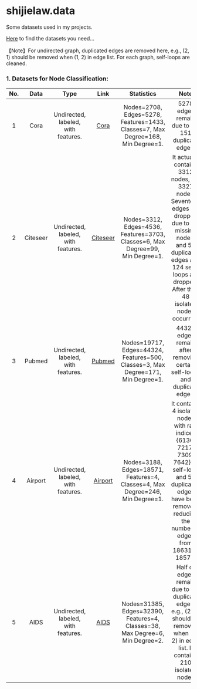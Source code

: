 # shijielaw.data
Some datasets used in my projects.<br>

[Here](https://zhuanlan.zhihu.com/p/361715390) to find the datasets you need...<br>

【Note】For undirected graph, duplicated edges are removed here, e.g., (2, 1) should be removed when (1, 2)  in edge list. For each graph, self-loops are cleaned. 




### 1. Datasets for Node Classification:
| No.  |   Data   |                 Type                 |                             Link                             |                          Statistics                          |                             Note                             |
| :--: | :------: | :----------------------------------: | :----------------------------------------------------------: | :----------------------------------------------------------: | :----------------------------------------------------------: |
|  1   |   Cora   | Undirected,  labeled, with features. |           [Cora](https://linqs.org/datasets/#cora)           | Nodes=2708, Edges=5278, Features=1433, Classes=7, Max Degree=168, Min Degree=1. |      5278 edges remain due to the 151 duplicate edges.       |
|  2   | Citeseer | Undirected,  labeled, with features. | [Citeseer](https://linqs.org/datasets/#citeseer-doc-classification) | Nodes=3312, Edges=4536, Features=3703, Classes=6, Max Degree=99, Min Degree=1. | It actually contains 3312 nodes, not 3327 nodes. Seventeen edges are dropped due to the missing nodes, and 56 duplicated edges  and 124 self-loops are dropped. After that, 48 isolated nodes occurred. |
|  3   |  Pubmed  | Undirected,  labeled, with features. | [Pubmed](https://github.com/HazyResearch/hgcn/tree/master/data/pubmed) | Nodes=19717, Edges=44324, Features=500, Classes=3, Max Degree=171, Min Degree=1. | 44324 edges remain after removing certain self-loops and duplicate edges. |
|  4   | Airport  | Undirected,  labeled, with features. | [Airport](https://github.com/HazyResearch/hgcn/tree/master/data/airport) | Nodes=3188, Edges=18571, Features=4, Classes=4, Max Degree=246, Min Degree=1. | It contains 4 isolated nodes with raw indices {6136, 7217, 7309, 7642}. A self-loop and 59 duplicated edges have been removed, reducing the number of edges from 18631 to 18571. |
|  5   |   AIDS   | Undirected, labeled, with features.  |        [AIDS](https://networkrepository.com/AIDS.php)        | Nodes=31385, Edges=32390, Features=4, Classes=38, Max Degree=6, Min Degree=2. | Half of edges remain due to the duplicate edges, e.g., (2, 1) should be removed when (1, 2)  in edge list. It contains 210 isolated nodes |

